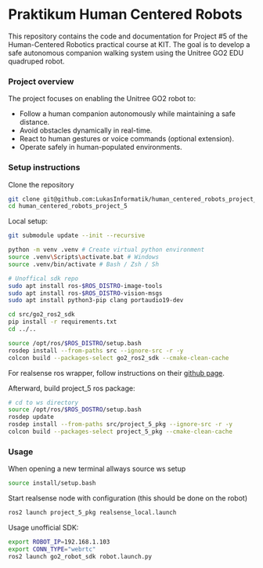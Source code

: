 # Praktikum Human Centered Robots

This repository contains the code and documentation for Project #5 of the Human-Centered Robotics practical course at KIT. The goal is to develop a safe autonomous companion walking system using the Unitree GO2 EDU quadruped robot.

### Project overview

The project focuses on enabling the Unitree GO2 robot to:

- Follow a human companion autonomously while maintaining a safe distance.
- Avoid obstacles dynamically in real-time.
- React to human gestures or voice commands (optional extension).
- Operate safely in human-populated environments.

### Setup instructions

Clone the repository
```bash
git clone git@github.com:LukasInformatik/human_centered_robots_project_5.git
cd human_centered_robots_project_5
```

Local setup:
```bash
git submodule update --init --recursive

python -m venv .venv # Create virtual python environment
source .venv\Scripts\activate.bat # Windows
source .venv/bin/activate # Bash / Zsh / Sh

# Unoffical sdk repo
sudo apt install ros-$ROS_DISTRO-image-tools
sudo apt install ros-$ROS_DISTRO-vision-msgs
sudo apt install python3-pip clang portaudio19-dev

cd src/go2_ros2_sdk
pip install -r requirements.txt
cd ../..

source /opt/ros/$ROS_DISTRO/setup.bash
rosdep install --from-paths src --ignore-src -r -y
colcon build --packages-select go2_ros2_sdk --cmake-clean-cache
```

For realsense ros wrapper, follow instructions on their [github page](https://github.com/IntelRealSense/realsense-ros).

Afterward, build project_5 ros package:
```bash
# cd to ws directory
source /opt/ros/$ROS_DOSTRO/setup.bash
rosdep update 
rosdep install --from-paths src/project_5_pkg --ignore-src -r -y
colcon build --packages-select project_5_pkg --cmake-clean-cache
```

### Usage

When opening a new terminal allways source ws setup
```bash
source install/setup.bash
```

Start realsense node with configuration (this should be done on the robot)
```bash
ros2 launch project_5_pkg realsense_local.launch
```

Usage unofficial SDK:
```bash
export ROBOT_IP=192.168.1.103
export CONN_TYPE="webrtc"
ros2 launch go2_robot_sdk robot.launch.py
```